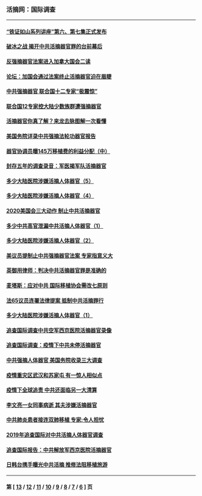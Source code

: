 ### 活摘网：国际调查
---
#### [“铁证如山系列讲座”第六、第七集正式发布](../../pages/nf5947/n13106287.md?09170430) 
#### [破冰之战 揭开中共活摘器官罪的台前幕后](../../pages/nf5947/n13082457.md?09170430) 
#### [反强摘器官法案进入加拿大国会二读](../../pages/nf5947/n13033450.md?09170430) 
#### [论坛：加国会通过法案终止活摘器官迫在眉睫](../../pages/nf5947/n13029839.md?09170430) 
#### [中共强摘器官 联合国十二专家“极震惊”](../../pages/nf5947/n13024313.md?09170430) 
#### [联合国12专家控大陆少数族群遭强摘器官](../../pages/nf5947/n13023877.md?09170430) 
#### [活摘器官你真了解？来龙去脉图解一次看懂](../../pages/nf5947/n13013820.md?09170430) 
#### [美国务院详录中共强摘法轮功器官报告](../../pages/nf5947/n12944519.md?09170430) 
#### [器官协调员曝145万移植费的利益分配（中）](../../pages/nf5947/n12894547.md?09170430) 
#### [封存五年的调查录音：军医揭军队活摘器官](../../pages/nf5947/n12798692.md?09170430) 
#### [多少大陆医院涉嫌活摘人体器官（5）](../../pages/nf5947/n12768383.md?09170430) 
#### [多少大陆医院涉嫌活摘人体器官（4）](../../pages/nf5947/n12664434.md?09170430) 
#### [2020美国会三大动作 制止中共活摘器官](../../pages/nf5947/n12682004.md?09170430) 
#### [多少中共高官泄漏中共活摘人体器官（1）](../../pages/nf5947/n12671234.md?09170430) 
#### [多少大陆医院涉嫌活摘人体器官（2）](../../pages/nf5947/n12655589.md?09170430) 
#### [美议员提制止中共强摘器官法案 专家指意义大](../../pages/nf5947/n12630561.md?09170430) 
#### [英御用律师：判决中共活摘器官罪是准确的](../../pages/nf5947/n12580740.md?09170430) 
#### [麦塔斯：应对中共 国际移植协会需改七原则](../../pages/nf5947/n12514711.md?09170430) 
#### [法65议员连署法律提案 抵制中共活摘罪行](../../pages/nf5947/n12437047.md?09170430) 
#### [多少大陆医院涉嫌活摘人体器官（1）](../../pages/nf5947/n12414284.md?09170430) 
#### [追查国际调查中共空军西京医院活摘器官录像](../../pages/nf5947/n12348837.md?09170430) 
#### [追查国际调查：疫情下中共未停活摘器官](../../pages/nf5947/n12273415.md?09170430) 
#### [中共强摘人体器官 美国务院收录三大调查](../../pages/nf5947/n12181488.md?09170430) 
#### [疫情重灾区武汉和苏家屯 有一惊人相似点](../../pages/nf5947/n12150824.md?09170430) 
#### [疫情下全球追责 中共还面临另一大清算](../../pages/nf5947/n12070397.md?09170430) 
#### [李文亮一女同事病逝 其夫涉嫌活摘器官](../../pages/nf5947/n11957882.md?09170430) 
#### [中共肺炎患者接连双肺移植 专家:令人担忧](../../pages/nf5947/n11945516.md?09170430) 
#### [2019年追查国际对中共活摘人体器官调查](../../pages/nf5947/n11917733.md?09170430) 
#### [追查国际报告：中共解放军西京医院活摘器官](../../pages/nf5947/n11838359.md?09170430) 
#### [日韩台携手曝光中共活摘 推修法阻移植旅游](../../pages/nf5947/n11712046.md?09170430) 

---
#### 第 [ [13](./13.md?09170430) / [12](./12.md?09170430) / [11](./11.md?09170430) / [10](./10.md?09170430) / [9](./9.md?09170430) / [8](./8.md?09170430) / [7](./7.md?09170430) / [6](./6.md?09170430) ] 页
